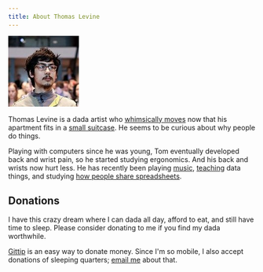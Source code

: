 ```yaml
---
title: About Thomas Levine
---
```

![A picture of Tom from when he had pink hair](/img/govlab-experiment.jpg)

<!-- http://www.nga.gov/exhibitions/2006/dada/cities/index.shtm -->
Thomas Levine is a dada artist who
[whimsically moves](https://github.com/tlevine/pal-public/blob/master/current)
now that his apartment fits in a [small suitcase](/!/stuff-2014-02).
He seems to be curious about why people do things.

Playing with computers since he was young, Tom eventually developed back and
wrist pain, so he started studying ergonomics. And his back and wrists now hurt less.
He has recently been playing [music](/music), [teaching](/teaching) data things,
and studying [how people share spreadsheets](/open-data).

## Donations
<!-- https://web.archive.org/web/20111007065304/http://vihart.com/vi/ -->
I have this crazy dream where I can dada all day, afford to eat,
and still have time to sleep. Please consider donating to me if you find
my dada worthwhile.

[Gittip](https://www.gittip.com/thomaslevine) is an easy way to donate money.
Since I'm so mobile, I also accept donations of sleeping quarters;
[email me](mailto:_@thomaslevine.com) about that.
